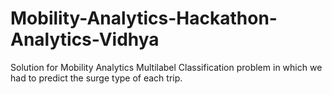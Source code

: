 # Mobility-Analytics-Hackathon-Analytics-Vidhya
Solution for Mobility Analytics Multilabel Classification problem in which we had to predict the surge type of each trip.
